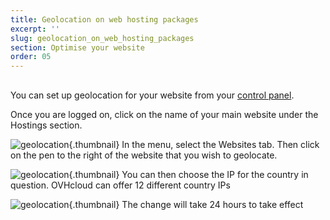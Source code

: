 ```yaml
---
title: Geolocation on web hosting packages
excerpt: ''
slug: geolocation_on_web_hosting_packages
section: Optimise your website
order: 05
---
```



## 
You can set up geolocation for your website from your [control panel](https://www.ovh.com/auth/?action=gotomanager&from=https://www.ovh.ie/&ovhSubsidiary=ie).

Once you are logged on, click on the name of your main website under the Hostings section.

![geolocation](images/2792.png){.thumbnail}
In the menu, select the Websites tab.
Then click on the pen to the right of the website that you wish to geolocate.

![geolocation](images/2793.png){.thumbnail}
You can then choose the IP for the country in question. 
OVHcloud can offer 12 different country IPs

![geolocation](images/2794.png){.thumbnail}
The change will take 24 hours to take effect

